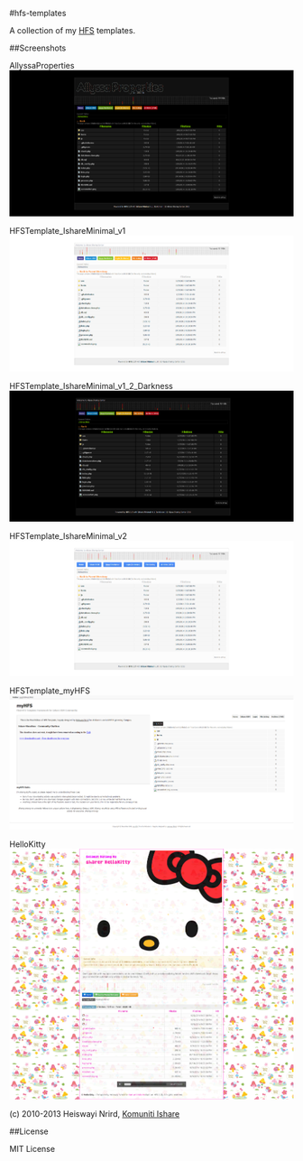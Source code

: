 #hfs-templates

A collection of my [HFS](http://www.rejetto.com/hfs/) templates.

##Screenshots

AllyssaProperties
![AllyssaProperties](AllyssaProperties.png)

HFSTemplate_IshareMinimal_v1
![HFSTemplate_IshareMinimal_v1](HFSTemplate_IshareMinimal_v1.png)

HFSTemplate_IshareMinimal_v1_2_Darkness
![HFSTemplate_IshareMinimal_v1_2_Darkness](HFSTemplate_IshareMinimal_v1_2_Darkness.png)

HFSTemplate_IshareMinimal_v2
![HFSTemplate_IshareMinimal_v2](HFSTemplate_IshareMinimal_v2.png)

HFSTemplate_myHFS
![HFSTemplate_myHFS.png](HFSTemplate_myHFS.png)

HelloKitty
![HelloKitty](HelloKitty/HelloKitty.png)

(c) 2010-2013 Heiswayi Nrird, [Komuniti Ishare](https://www.facebook.com/groups/komuniti.ishare/)

##License

MIT License
